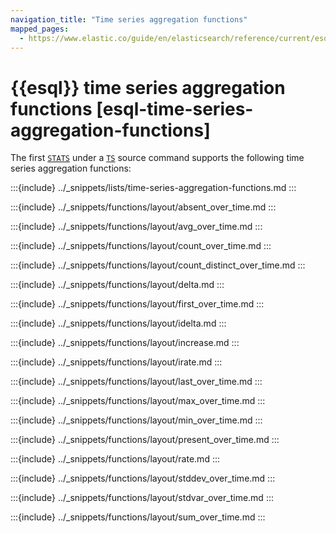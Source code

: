 ```yaml
---
navigation_title: "Time series aggregation functions"
mapped_pages:
  - https://www.elastic.co/guide/en/elasticsearch/reference/current/esql-functions-operators.html#esql-time-series-agg-functions
---
```


# {{esql}} time series aggregation functions [esql-time-series-aggregation-functions]

The first [`STATS`](/reference/query-languages/esql/commands/stats-by.md) under
a [`TS`](/reference/query-languages/esql/commands/ts.md) source command
supports the following time series aggregation functions:

:::{include} ../_snippets/lists/time-series-aggregation-functions.md
:::

:::{include} ../_snippets/functions/layout/absent_over_time.md
:::

:::{include} ../_snippets/functions/layout/avg_over_time.md
:::

:::{include} ../_snippets/functions/layout/count_over_time.md
:::

:::{include} ../_snippets/functions/layout/count_distinct_over_time.md
:::

:::{include} ../_snippets/functions/layout/delta.md
:::

:::{include} ../_snippets/functions/layout/first_over_time.md
:::

:::{include} ../_snippets/functions/layout/idelta.md
:::

:::{include} ../_snippets/functions/layout/increase.md
:::

:::{include} ../_snippets/functions/layout/irate.md
:::

:::{include} ../_snippets/functions/layout/last_over_time.md
:::

:::{include} ../_snippets/functions/layout/max_over_time.md
:::

:::{include} ../_snippets/functions/layout/min_over_time.md
:::

:::{include} ../_snippets/functions/layout/present_over_time.md
:::

:::{include} ../_snippets/functions/layout/rate.md
:::

:::{include} ../_snippets/functions/layout/stddev_over_time.md
:::

:::{include} ../_snippets/functions/layout/stdvar_over_time.md
:::

:::{include} ../_snippets/functions/layout/sum_over_time.md
:::
